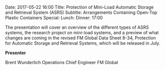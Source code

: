 Date: 2017-05-22 16:00
Title: Protection of Mini-Load Automatic Storage and Retrieval System (ASRS)
Subtitle: Arrangements Containing Open-Top Plastic Containers
Special: 
Lunch:
Dinner: 17:00

The presentation will cover an overview of the different types of ASRS systems, the research project on mini-load systems, and a preview of what changes are coming in the revised FM Global Data Sheet 8-34, Protection for Automatic Storage and Retrieval Systems, which will be released in July.

**Presenter**

Brent Wunderlich
Operations Chief Engineer
FM Global